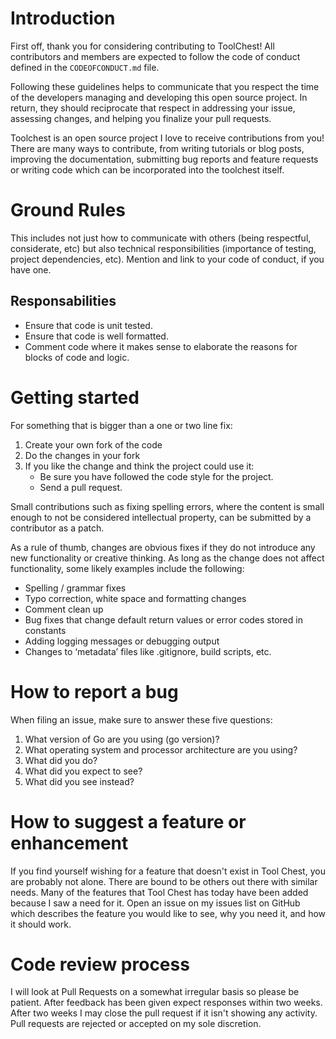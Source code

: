 # Introduction

First off, thank you for considering contributing to ToolChest!  All contributors and members are expected to follow the code of conduct defined in the `CODEOFCONDUCT.md` file.

Following these guidelines helps to communicate that you respect the time of the developers managing and developing this open source project. In return, they should reciprocate that respect in addressing your issue, assessing changes, and helping you finalize your pull requests.

Toolchest is an open source project I love to receive contributions from you! There are many ways to contribute, from writing tutorials or blog posts, improving the documentation, submitting bug reports and feature requests or writing code which can be incorporated into the toolchest itself.

# Ground Rules

This includes not just how to communicate with others (being respectful, considerate, etc) but also technical responsibilities (importance of testing, project dependencies, etc). Mention and link to your code of conduct, if you have one.
## Responsabilities
* Ensure that code is unit tested.
* Ensure that code is well formatted.
* Comment code where it makes sense to elaborate the reasons for blocks of code and logic.

# Getting started

For something that is bigger than a one or two line fix:

1. Create your own fork of the code
2. Do the changes in your fork
3. If you like the change and think the project could use it:
    * Be sure you have followed the code style for the project.
    * Send a pull request.

Small contributions such as fixing spelling errors, where the content is small enough to not be considered intellectual property, can be submitted by a contributor as a patch.

As a rule of thumb, changes are obvious fixes if they do not introduce any new functionality or creative thinking. As long as the change does not affect functionality, some likely examples include the following:
* Spelling / grammar fixes
* Typo correction, white space and formatting changes
* Comment clean up
* Bug fixes that change default return values or error codes stored in constants
* Adding logging messages or debugging output
* Changes to ‘metadata’ files like .gitignore, build scripts, etc.

# How to report a bug
When filing an issue, make sure to answer these five questions:

1. What version of Go are you using (go version)?
2. What operating system and processor architecture are you using?
3. What did you do?
4. What did you expect to see?
5. What did you see instead?

# How to suggest a feature or enhancement

If you find yourself wishing for a feature that doesn't exist in Tool Chest, you are probably not alone. There are bound to be others out there with similar needs. Many of the features that Tool Chest has today have been added because I saw a need for it. Open an issue on my issues list on GitHub which describes the feature you would like to see, why you need it, and how it should work.

# Code review process
I will look at Pull Requests on a somewhat irregular basis so please be patient. After feedback has been given expect responses within two weeks. After two weeks I may close the pull request if it isn't showing any activity.  Pull requests are rejected or accepted on my sole discretion.
